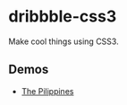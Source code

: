 dribbble-css3
=============

Make cool things using CSS3.

Demos
-------------

 - [The Pilippines](http://weilao.github.io/dribbble-css3/demos/ThePhilippines)
